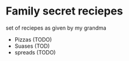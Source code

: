 # Family secret reciepes

set of reciepes as given by my grandma 

- Pizzas (TODO)
- Suases (TOD)
- spreads (TODO)
